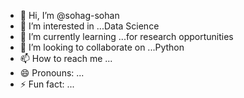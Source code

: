 - 👋 Hi, I’m @sohag-sohan
- 👀 I’m interested in ...Data Science 
- 🌱 I’m currently learning ...for research opportunities
- 💞️ I’m looking to collaborate on ...Python
- 📫 How to reach me ...
- 😄 Pronouns: ...
- ⚡ Fun fact: ...

<!---
sohag-sohan/sohag-sohan is a ✨ special ✨ repository because its `README.md` (this file) appears on your GitHub profile.
You can click the Preview link to take a look at your changes.
--->
